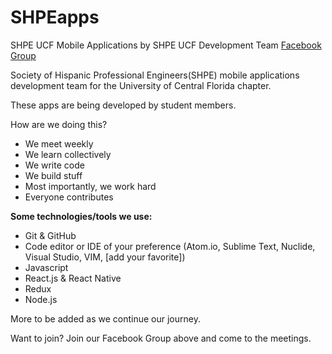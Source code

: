# SHPEapps

SHPE UCF Mobile Applications by SHPE UCF Development Team [Facebook Group](https://www.facebook.com/groups/shpeucfapps/)

Society of Hispanic Professional Engineers(SHPE) mobile applications development team for the University of Central Florida chapter.

These apps are being developed by student members.

How are we doing this?

- We meet weekly
- We learn collectively
- We write code
- We build stuff
- Most importantly, we work hard
- Everyone contributes

**Some technologies/tools we use:**
- Git & GitHub
- Code editor or IDE of your preference (Atom.io, Sublime Text, Nuclide, Visual Studio, VIM, [add your favorite])
- Javascript
- React.js & React Native
- Redux
- Node.js

More to be added as we continue our journey.

Want to join? Join our Facebook Group above and come to the meetings.
